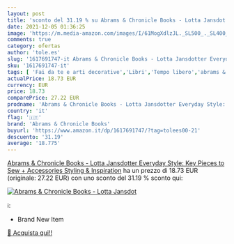 ```yaml
---
layout: post
title: 'sconto del 31.19 % su Abrams & Chronicle Books - Lotta Jansdot  '
date: 2021-12-05 01:36:25
image: 'https://m.media-amazon.com/images/I/61MogXdlzJL._SL500_._SL400_.jpg'
comments: true
category: ofertas
author: 'tole.es'
slug: '1617691747-it Abrams & Chronicle Books - Lotta Jansdotter Everyday...'
sku: '1617691747-it'
tags: [ 'Fai da te e arti decorative','Libri','Tempo libero','abrams & chronicle books', ]
actualPrice: 18.73 EUR
currency: EUR
price: 18.73
comparePrice: 27.22 EUR
prodname: 'Abrams & Chronicle Books - Lotta Jansdotter Everyday Style: Key Pieces to Sew + Accessories  Styling & Inspiration'
country: 'it'
flag: '🇮🇹'
brand: 'Abrams & Chronicle Books'
buyurl: 'https://www.amazon.it/dp/1617691747/?tag=tolees00-21'
descuento: '31.19'
average: '18.775'
---
```


[Abrams & Chronicle Books - Lotta Jansdotter Everyday Style: Key Pieces to Sew + Accessories  Styling & Inspiration](https://www.amazon.it/dp/1617691747/?tag=tolees00-21) ha un prezzo di 18.73 EUR (originale: 27.22 EUR) con uno sconto del 31.19 % sconto qui:

[![Abrams & Chronicle Books - Lotta Jansdot](https://m.media-amazon.com/images/I/61MogXdlzJL._SL500_._SL400_.jpg)](https://www.amazon.it/dp/1617691747/?tag=tolees00-21)

ℹ️:

- Brand New Item

[🛒 Acquista qui!!](https://www.amazon.it/dp/1617691747/?tag=tolees00-21)
